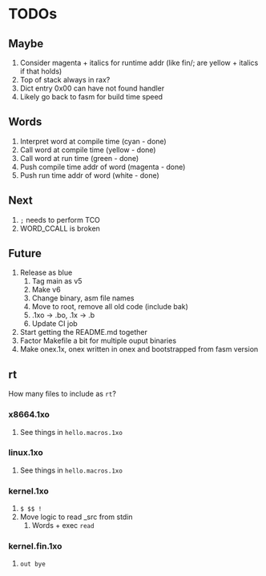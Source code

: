 # TODOs

## Maybe

1. Consider magenta + italics for runtime addr (like fin/; are yellow + italics if that holds)
1. Top of stack always in rax?
1. Dict entry 0x00 can have not found handler
1. Likely go back to fasm for build time speed

## Words

1. Interpret word at compile time (cyan - done)
1. Call word at compile time (yellow - done)
1. Call word at run time (green - done)
1. Push compile time addr of word (magenta - done)
1. Push run time addr of word (white - done)

## Next

1. `;` needs to perform TCO
1. WORD_CCALL is broken

## Future

1. Release as blue
   1. Tag main as v5
   1. Make v6
   1. Change binary, asm file names
   1. Move to root, remove all old code (include bak)
   1. .1xo -> .bo, .1x -> .b
   1. Update CI job
1. Start getting the README.md together
1. Factor Makefile a bit for multiple ouput binaries
1. Make onex.1x, onex written in onex and bootstrapped from fasm version

## rt

How many files to include as `rt`?

### x8664.1xo

1. See things in `hello.macros.1xo`

### linux.1xo

1. See things in `hello.macros.1xo`

### kernel.1xo

1. `$ $$ !`
1. Move logic to read _src from stdin
   1. Words + exec `read`

### kernel.fin.1xo

1. `out bye`
